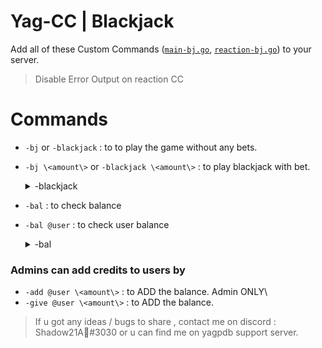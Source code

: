 # Yag-CC | Blackjack 

Add all of these Custom Commands ([`main-bj.go`](https://github.com/Shadow21AR/Yag-CC/blob/main/Fun/Blackjack/main-bj.go), [`reaction-bj.go`](https://github.com/Shadow21AR/Yag-CC/blob/main/Fun/Blackjack/reaction-bj.go)) to your server.

> Disable Error Output on reaction CC

# Commands 
- `-bj` or `-blackjack` : to to play the game without any bets.
- `-bj \<amount\>` or `-blackjack \<amount\>` : to play blackjack with bet.  <details>

  <summary>-blackjack</summary>

  <img src="https://github.com/Shadow21AR/Yag-CC/blob/38ffe96b33a21783209a042c9e6cf96e480f0f7f/img/Blackjack/lose.jpg" name="Loss">

  <img src="https://github.com/Shadow21AR/Yag-CC/blob/38ffe96b33a21783209a042c9e6cf96e480f0f7f/img/Blackjack/win.jpg" name="Win">

  <img src="https://github.com/Shadow21AR/Yag-CC/blob/38ffe96b33a21783209a042c9e6cf96e480f0f7f/img/Blackjack/tie.jpg" name="Tie"> </details>

- `-bal` : to check balance 
- `-bal @user` : to check user balance <details> <summary> -bal </summary> <img src="https://github.com/Shadow21AR/Yag-CC/blob/38ffe96b33a21783209a042c9e6cf96e480f0f7f/img/Blackjack/bal.jpg"> </details>

### Admins can add credits to users by
- `-add @user \<amount\>` : to ADD the balance. Admin ONLY\
- `-give @user \<amount\>` : to ADD the balance. 


> If u got any ideas / bugs to share , contact me on discord : Shadow21A🌟#3030 or u can find me on yagpdb support server.
